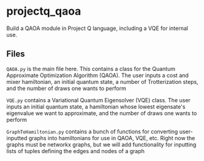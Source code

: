 # projectq_qaoa
Build a QAOA module in Project Q language, including a VQE for internal use.

## Files
`QAOA.py` is the main file here. This contains a class for the Quantum Approximate Optimization Algorithm (QAOA). The user inputs a cost and mixer hamiltonian, an initial quantum state, a number of Trotterization steps, and the number of draws one wants to perform

`VQE.py` contains a Variational Quantum Eigensolver (VQE) class. The user inputs an initial quantum state, a hamiltonian whose lowest eigensate's eigenvalue we want to approximate, and the number of draws one wants to perform

`GraphToHamiltonian.py` contains a bunch of functions for converting user-inputted graphs into hamiltonians for use in QAOA, VQE, etc. Right now the graphs must be networkx graphs, but we will add functionality for inputting lists of tuples defining the edges and nodes of a graph
